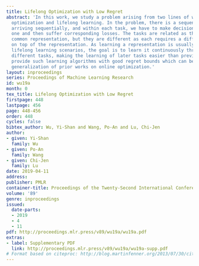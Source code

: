 ```yaml
---
title: Lifelong Optimization with Low Regret
abstract: 'In this work, we study a problem arising from two lines of works: online
  optimization and lifelong learning. In the problem, there is a sequence of tasks
  arriving sequentially, and within each task, we have to make decisions one after
  one and then suffer corresponding losses. The tasks are related as they share some
  common representation, but they are different as each requires a different predictor
  on top of the representation. As learning a representation is usually costly in
  lifelong learning scenarios, the goal is to learn it continuously through time across
  different tasks, making the learning of later tasks easier than previous ones. We
  provide such learning algorithms with good regret bounds which can be seen as natural
  generalization of prior works on online optimization.'
layout: inproceedings
series: Proceedings of Machine Learning Research
id: wu19a
month: 0
tex_title: Lifelong Optimization with Low Regret
firstpage: 448
lastpage: 456
page: 448-456
order: 448
cycles: false
bibtex_author: Wu, Yi-Shan and Wang, Po-An and Lu, Chi-Jen
author:
- given: Yi-Shan
  family: Wu
- given: Po-An
  family: Wang
- given: Chi-Jen
  family: Lu
date: 2019-04-11
address: 
publisher: PMLR
container-title: Proceedings of the Twenty-Second International Conference on Artificial Intelligence and Statistics
volume: '89'
genre: inproceedings
issued:
  date-parts:
  - 2019
  - 4
  - 11
pdf: http://proceedings.mlr.press/v89/wu19a/wu19a.pdf
extras:
- label: Supplementary PDF
  link: http://proceedings.mlr.press/v89/wu19a/wu19a-supp.pdf
# Format based on citeproc: http://blog.martinfenner.org/2013/07/30/citeproc-yaml-for-bibliographies/
---
```

